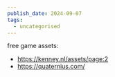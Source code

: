 ```yaml
---
publish_date: 2024-09-07
tags:
  - uncategorised
---
```

free game assets:

- https://kenney.nl/assets/page:2
- https://quaternius.com/